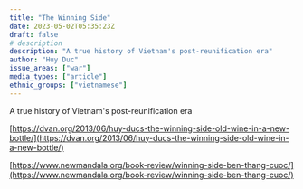 ```yaml
---
title: "The Winning Side"
date: 2023-05-02T05:35:23Z
draft: false
# description
description: "A true history of Vietnam's post-reunification era"
author: "Huy Duc"
issue_areas: ["war"]	
media_types: ["article"]		
ethnic_groups: ["vietnamese"]	
---
```


A true history of Vietnam's post-reunification era	

[https://dvan.org/2013/06/huy-ducs-the-winning-side-old-wine-in-a-new-bottle/](https://dvan.org/2013/06/huy-ducs-the-winning-side-old-wine-in-a-new-bottle/)

[https://www.newmandala.org/book-review/winning-side-ben-thang-cuoc/](https://www.newmandala.org/book-review/winning-side-ben-thang-cuoc/)